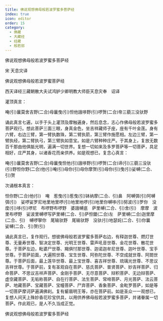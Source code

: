 ```yaml
---
title: 佛说观想佛母般若波罗蜜多菩萨经
index: true
icon: editor
order: 15
category:
  - 佛藏
  - 大藏经
  - 经藏
  - 般若部
---
```


  佛说观想佛母般若波罗蜜多菩萨经  

宋 天息灾译  

佛说观想佛母般若波罗蜜菩萨经  

西天译经三藏朝散大夫试鸿胪少卿明教大师臣天息灾奉　诏译  

灌顶真言：  

唵(引)曩莫舍吉野(二合)母曩曳(引)怛他誐哆野(引)啰贺(二合)帝三藐三没驮野  

诵此真言七遍，以手于头上灌顶及摩触遍身，然后息念，志心作佛母般若波罗蜜多菩萨观行。想此菩萨三面三眼，身真金色，坐吉祥藏师子座，座有千叶金莲。身有六臂，右边三臂，第一臂执数珠，第二臂执箭，第三臂作施愿相。左边三臂，第一臂执经，第二臂执弓，第三臂执如意宝。如是六臂种种庄严。于其身上，复放无数百千那由他俱胝光明，遍满一切世界。复想一切如来及多罗菩萨等一切菩萨，具足相好，庄严其身，以诸香花而亲供养。如是观想已，复念心真言：  

唵(引)曩莫舍吉野(二合)母曩曳怛他(引)誐哆野(引)啰贺(二合)谛(引)三藐三没驮(引)野怛你野(二合)他(引)唵(引)母你(引)母你摩贺(引)母你(引)曳(引)娑嚩(二合、引)贺  

次诵根本真言：  

怛你野(二合)他(引)　唵　惹曳(引)惹曳(引)钵纳摩(二合、引)鼻　阿嚩弭(引)阿嚩弭(引)　娑啰娑罗尼地里地里啰(引)地里地啰(引)地里你嚩哆(引)努波(引)罗你　没度(引)哆(引)啰尼　布啰野布啰野　婆誐嚩底　萨里嚩(二合、引)舍(引)　摩摩　波里布啰野　娑波里嚩啰写萨里嚩(二合、引)萨怛鑁(二合)左　萨里嚩(二合)迦里摩(二合、引)　嚩啰拏你　尾输驮野　尾输驮野　没驮(引)地瑟姹(二合、引)你曩　娑嚩(二合、引)贺(引)  

诵此真言已，复作观行。想彼佛母般若波罗蜜多菩萨右边，有释迦世尊、燃灯世尊、无量寿世尊、智决定世尊、光明王世尊、雷声吼音世尊、金花世尊、散花世尊。于菩萨左边，毗婆尸世尊、羯俱忖那世尊、迦诺迦牟尼世尊、迦叶世尊、宝手世尊。于菩萨前面，大遍照世尊、宝生世尊、阿弥陀世尊、不空成就世尊、阿閦世尊。于菩萨后面，最上莲华世尊、最上宝世尊、喜吉祥世尊、琉璃光世尊、不思议吉祥世尊。于菩萨前，复有圣观自在菩萨、慈氏菩萨、普贤菩萨、妙吉祥菩萨、归命菩萨、不思议吉祥声菩萨、金刚手菩萨、无尽意菩萨、辩积菩萨、无边辩菩萨、虚空藏菩萨、无垢称菩萨、自在行菩萨、法生菩萨、常啼菩萨、月光菩萨、法云菩萨、地藏菩萨、宝藏菩萨、宝幢菩萨、尸弃菩萨、香象菩萨、金毗罗菩萨，如是等一切菩萨摩诃萨遍满佛刹。复有颦眉明王等，亦在菩萨前。如是圣众一一观想已，复想人间天上殊妙香花珍宝供具，以用供养佛母般若波罗蜜多菩萨，并诸眷属一切菩萨。作此观已，是人不久当成正觉。  

佛说观想佛母般若波罗蜜多菩萨经  
